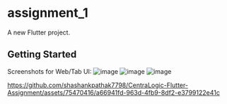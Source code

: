 # assignment_1

A new Flutter project.

## Getting Started
Screenshots for Web/Tab UI:
![image](https://github.com/shashankpathak7798/CentraLogic-Flutter-Assignment/assets/75470416/69b48aac-437b-4389-a58e-ceedc83d19d6)
![image](https://github.com/shashankpathak7798/CentraLogic-Flutter-Assignment/assets/75470416/638a228c-322d-4f00-82a6-f9e955c1f78e)
![image](https://github.com/shashankpathak7798/CentraLogic-Flutter-Assignment/assets/75470416/80ff416e-889a-445c-bb0d-012130a0c324)


https://github.com/shashankpathak7798/CentraLogic-Flutter-Assignment/assets/75470416/a66941fd-963d-4fb9-8df2-e3799122e41c


